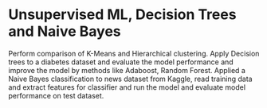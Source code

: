 # Unsupervised ML, Decision Trees and Naive Bayes

Perform comparison of K-Means and Hierarchical clustering. Apply Decision trees to a diabetes dataset and evaluate the model performance and improve the model by methods like Adaboost, Random Forest.
Applied a Naive Bayes classification to news dataset from Kaggle, read training data and extract features for classifier and run the model and evaluate model performance on test dataset.
